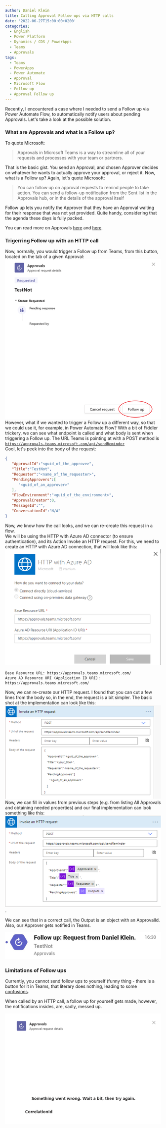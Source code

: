 ```yaml
---
author: Daniel Klein
title: Calling Approval Follow ups via HTTP calls
date: '2022-06-27T15:00:00+0200'
categories:
  - English
  - Power Platform
  - Dynamics / CDS / PowerApps
  - Teams
  - Approvals
tags:
  - Teams
  - PowerApps
  - Power Automate
  - Approval
  - Microsoft Flow
  - Follow up
  - Approval Follow up
---
```


Recently, I encountered a case where I needed to send a Follow up via Power Automate Flow, to automatically notify users about pending Approvals. Let's take a look at the possible solution.

### What are Approvals and what is a Follow up?
To quote Microsoft:
>Approvals in Microsoft Teams is a way to streamline all of your requests and processes with your team or partners.

That is the basic gist. You send an Approval, and chosen Approver decides on whatever he wants to actually approve your approval, or reject it. Now, what is a Follow up? Again, let's quote Microsoft:

>You can follow up on approval requests to remind people to take action. You can send a follow-up notification from the Sent list in the Approvals hub, or in the details of the approval itself

Follow up lets you notify the Approver that they have an Approval waiting for their response that was not yet provided. Quite handy, considering that the agenda these days is fully packed.

You can read more on Approvals [here](https://support.microsoft.com/en-us/office/what-is-approvals-a9a01c95-e0bf-4d20-9ada-f7be3fc283d3) and [here](https://powerautomate.microsoft.com/en-us/connectors/details/shared_approvals/approvals/). 

### Trigerring Follow up with an HTTP call
Now, normally, you would trigger a Follow up from Teams, from this button, located on the tab of a given Approval:
![FollowUpButton](/uploads/2022/06/2022-06-27-calling-approval-follow-ups-via-HTTP-calls-01.png) <br>
However, what if we wanted to trigger a Follow up a different way, so that we could use it, for example, in Power Automate Flow?
With a bit of Fiddler trickery, we can see what endpoint is called and what body is sent when triggering a Follow up. 
The URL Teams is pointing at with a POST method is <br>
<code>https://approvals.teams.microsoft.com/api/sendReminder</code><br>
Cool, let's peek into the body of the request:
```json
{
   "ApprovalId":"<guid_of_the_approve>", 
   "Title":"TestNot",
   "Requester":"<name_of_the_requester>",
   "PendingApprovers":[
      "<guid_of_an_approver>"
   ],
   "FlowEnvironment":"<guid_of_the_environment>",
   "ApprovalCreator":0,
   "MessageId":"",
   "ConversationId":"N/A"
}
```
Now, we know how the call looks, and we can re-create this request in a flow. <br>
We will be using the HTTP with Azure AD connector (to ensure authentication), and its Action Invoke an HTTP request. For this, we need to create an HTTP with Azure AD connection, that will look like this: <br>
![Connections](/uploads/2022/06/2022-06-27-calling-approval-follow-ups-via-HTTP-calls-02.png)

```
Base Resource URL: https://approvals.teams.microsoft.com/
Azure AD Resource URI (Application ID URI): https://approvals.teams.microsoft.com/
```
Now, we can re-create our HTTP request. I found that you can cut a few lines from the body so, in the end, the request is a bit simpler.
The basic shot at the implementation can look like this: <br>
![FirstImplemantation](/uploads/2022/06/2022-06-27-calling-approval-follow-ups-via-HTTP-calls-05.png)
Now, we can fill in values from previous steps (e.g. from listing All Approvals and obtaining needed properties) and our final implementation can look something like this:<br>
![Final](/uploads/2022/06/2022-06-27-calling-approval-follow-ups-via-HTTP-calls-06.png).

We can see that in a correct call, the Output is an object with an ApprovalId.
Also, our Approver gets notified in Teams. 

![Notified](/uploads/2022/06/2022-06-27-calling-approval-follow-ups-via-HTTP-calls-04.png)

### Limitations of Follow ups

Currently, you cannot send follow ups to yourself (funny thing - there is a button for it in Teams, that literary does nothing, leading to some [confusions](https://powerusers.microsoft.com/t5/General-Power-Automate/Approval-App-Follow-up-button-does-nothing/td-p/1184418).

When called by an HTTP call, a follow up for yourself gets made, however, the notifications insides, are, sadly, messed up. 

![MessedUp](/uploads/2022/06/2022-06-27-calling-approval-follow-ups-via-HTTP-calls-03.png)